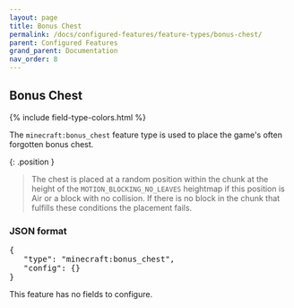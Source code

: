 ```yaml
---
layout: page
title: Bonus Chest
permalink: /docs/configured-features/feature-types/bonus-chest/
parent: Configured Features
grand_parent: Documentation
nav_order: 8
---
```


## Bonus Chest

<head>
    {% include field-type-colors.html %}
</head>

The `minecraft:bonus_chest` feature type is used to place the game's often forgotten bonus chest.

{: .position }
> The chest is placed at a random position within the chunk at the height of the `MOTION_BLOCKING_NO_LEAVES` heightmap if this position is Air or a block with no collision.
> If there is no block in the chunk that fulfills these conditions the placement fails.

### JSON format

<pre>
{
   "type": "minecraft:bonus_chest",
   "config": {}
}
</pre>

This feature has no fields to configure.